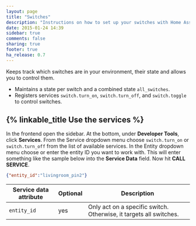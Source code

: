 ```yaml
---
layout: page
title: "Switches"
description: "Instructions on how to set up your switches with Home Assistant."
date: 2015-01-24 14:39
sidebar: true
comments: false
sharing: true
footer: true
ha_release: 0.7
---
```


Keeps track which switches are in your environment, their state and allows you to control them.

- Maintains a state per switch and a combined state `all_switches`.
- Registers services `switch.turn_on`, `switch.turn_off`, and `switch.toggle` to control switches.

## {% linkable_title Use the services %}

In the frontend open the sidebar. At the bottom, under **Developer Tools**, click **Services**. From the Service dropdown menu choose `switch.turn_on` or `switch.turn_off` from the list of available services. In the Entity dropdown menu choose or enter the entity ID you want to work with. This will enter something like the sample below into the **Service Data** field. Now hit **CALL SERVICE**.

```json
{"entity_id":"livingroom_pin2"}
```

| Service data attribute | Optional | Description |
| ---------------------- | -------- | ----------- |
| `entity_id`            |      yes | Only act on a specific switch. Otherwise, it targets all switches.
